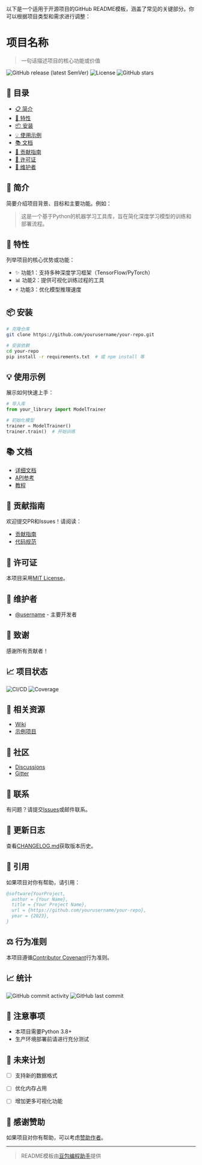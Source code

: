 以下是一个适用于开源项目的GitHub README模板，涵盖了常见的关键部分。你可以根据项目类型和需求进行调整：


# **项目名称**  
> 一句话描述项目的核心功能或价值  

![GitHub release (latest SemVer)](https://img.shields.io/github/v/release/yourusername/your-repo?style=flat-square)
![License](https://img.shields.io/github/license/yourusername/your-repo?style=flat-square)
![GitHub stars](https://img.shields.io/github/stars/yourusername/your-repo?style=flat-square)


## 📌 目录  
- [📋 简介](#简介)  
- [🚀 特性](#特性)  
- [📦 安装](#安装)  
- [💡 使用示例](#使用示例)  
- [📚 文档](#文档)  
- [🤝 贡献指南](#贡献指南)  
- [📄 许可证](#许可证)  
- [👥 维护者](#维护者)  


## 🌟 简介  
简要介绍项目背景、目标和主要功能。例如：  
> 这是一个基于Python的机器学习工具库，旨在简化深度学习模型的训练和部署流程。  


## 🚀 特性  
列举项目的核心优势或功能：  
- ✨ 功能1：支持多种深度学习框架（TensorFlow/PyTorch）  
- 📊 功能2：提供可视化训练过程的工具  
- ⚡ 功能3：优化模型推理速度  


## 📦 安装  
```bash  
# 克隆仓库  
git clone https://github.com/yourusername/your-repo.git  

# 安装依赖  
cd your-repo  
pip install -r requirements.txt  # 或 npm install 等  
```  


## 💡 使用示例  
展示如何快速上手：  
```python  
# 导入库  
from your_library import ModelTrainer  

# 初始化模型  
trainer = ModelTrainer()  
trainer.train()  # 开始训练  
```  


## 📚 文档  
- [详细文档](docs/README.md)  
- [API参考](docs/api.md)  
- [教程](docs/tutorials.md)  


## 🤝 贡献指南  
欢迎提交PR和Issues！请阅读：  
- [贡献指南](CONTRIBUTING.md)  
- [代码规范](CODE_OF_CONDUCT.md)  


## 📄 许可证  
本项目采用[MIT License](LICENSE)。  


## 👥 维护者  
- [@username](https://github.com/username) - 主要开发者  


## 🎉 致谢  
感谢所有贡献者！  


## 📈 项目状态  
![CI/CD](https://github.com/yourusername/your-repo/actions/workflows/main.yml/badge.svg)
![Coverage](https://img.shields.io/codecov/c/github/yourusername/your-repo?style=flat-square)


## 🔗 相关资源  
- [Wiki](https://github.com/yourusername/your-repo/wiki)  
- [示例项目](https://github.com/yourusername/your-repo-example)  


## 💬 社区  
- [Discussions](https://github.com/yourusername/your-repo/discussions)  
- [Gitter](https://gitter.im/your-repo/community)  


## 📧 联系  
有问题？请提交[Issues](https://github.com/yourusername/your-repo/issues)或邮件联系。  


## 📝 更新日志  
查看[CHANGELOG.md](CHANGELOG.md)获取版本历史。  


## 📢 引用  
如果项目对你有帮助，请引用：  
```bibtex  
@software{YourProject,  
  author = {Your Name},  
  title = {Your Project Name},  
  url = {https://github.com/yourusername/your-repo},  
  year = {2023},  
}  
```  


## ⚖️ 行为准则  
本项目遵循[Contributor Covenant](CODE_OF_CONDUCT.md)行为准则。  


## 📈 统计  
![GitHub commit activity](https://img.shields.io/github/commit-activity/m/yourusername/your-repo?style=flat-square)
![GitHub last commit](https://img.shields.io/github/last-commit/yourusername/your-repo?style=flat-square)


## 📝 注意事项  
- 本项目需要Python 3.8+  
- 生产环境部署前请进行充分测试  


## 🎯 未来计划  
- [ ] 支持新的数据格式  
- [ ] 优化内存占用  
- [ ] 增加更多可视化功能  


## 🌟 感谢赞助  
如果项目对你有帮助，可以考虑[赞助作者](https://github.com/sponsors/yourusername)。  


---  
> README模板由[豆包编程助手](https://github.com/doubao)提供
